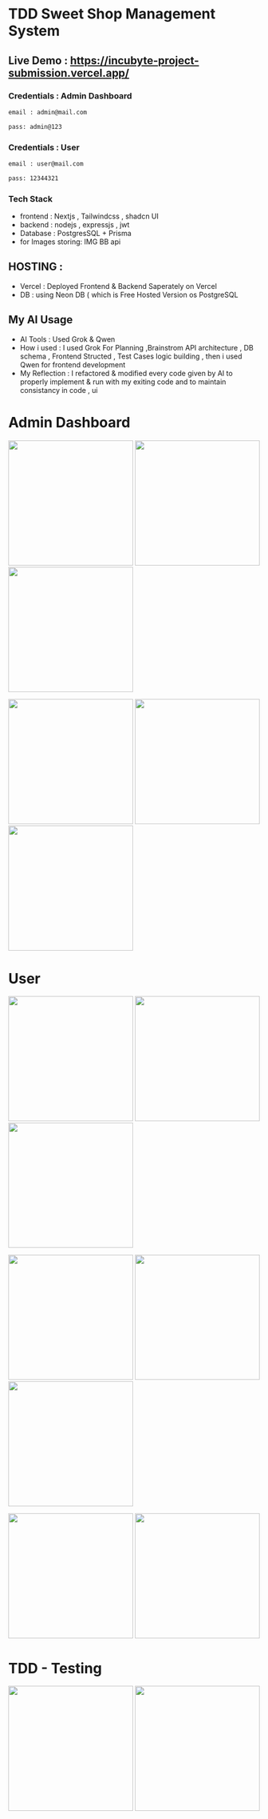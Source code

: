 # TDD Sweet Shop Management System 
## Live Demo : https://incubyte-project-submission.vercel.app/

### Credentials : Admin Dashboard
```bash
email : admin@mail.com
```

```bash
pass: admin@123
```

### Credentials : User
```bash
email : user@mail.com
```

```bash
pass: 12344321
```

### Tech Stack 
- frontend : Nextjs , Tailwindcss , shadcn UI
- backend : nodejs , expressjs , jwt
- Database : PostgresSQL + Prisma
- for Images storing: IMG BB api 

## HOSTING : 
- Vercel : Deployed Frontend & Backend Saperately on Vercel
- DB : using Neon DB ( which is Free Hosted Version os PostgreSQL 

## My AI Usage

- AI Tools : Used Grok & Qwen 
- How i used : I used Grok For Planning ,Brainstrom API architecture , DB schema , Frontend Structed , Test Cases logic building , then i used Qwen for frontend development 
- My Reflection : I refactored & modified every code given by AI to properly implement & run with my exiting code and to maintain consistancy in code , ui



# Admin Dashboard
<p float="left">
  <img src="https://i.ibb.co/dwxq62yw/Screenshot-85.png" width="250" />
  <img src="https://i.ibb.co/QvHwfGsG/Screenshot-86.png" width="250" />
  <img src="https://i.ibb.co/V0F8NBMW/Screenshot-87.png" width="250" />
</p>

<p float="left">
  <img src="https://i.ibb.co/WbZjCBZ/Screenshot-88.png" width="250" />
  <img src="https://i.ibb.co/6cG8yqSZ/Screenshot-89.png" width="250" />
  <img src="https://i.ibb.co/q3kDMfZG/Screenshot-90.png" width="250" />
</p>

# User

<p float="left">
  <img src="https://i.ibb.co/Fb2sCWjZ/Screenshot-91.png" width="250" />
  <img src="https://i.ibb.co/kVBSh4Nd/Screenshot-92.png" width="250" />
  <img src="https://i.ibb.co/xtFnzyNZ/Screenshot-93.png" width="250" />
</p>

<p float="left">
  <img src="https://i.ibb.co/2VQgH8D/Screenshot-94.png" width="250" />
  <img src="https://i.ibb.co/RTc6DVnb/Screenshot-95.png" width="250" />
  <img src="https://i.ibb.co/5WmsjMjS/Screenshot-96.png" width="250" />
</p>

<p float="left">
  <img src="https://i.ibb.co/JjXfQ8pR/Screenshot-97.png" width="250" />
  <img src="https://i.ibb.co/cKJpynd2/Screenshot-98.png" width="250" />
</p>


# TDD - Testing 
<p float="left">
  <img src=" https://i.ibb.co/S42KFqW9/Screenshot-2025-09-20-140428.png" width="250"/>
  <img src="https://i.ibb.co/YFXW3Y4d/Screenshot-2025-09-20-140447.png" width="250" />
</p>
